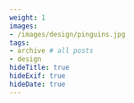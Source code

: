 ```yaml
---
weight: 1
images:
- /images/design/pinguins.jpg
tags:
- archive # all posts
- design
hideTitle: true
hideExif: true
hideDate: true
---
```

